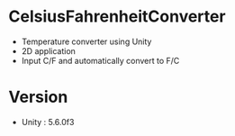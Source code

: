 # CelsiusFahrenheitConverter
- Temperature converter using Unity
- 2D application
- Input C/F and automatically convert to F/C

# Version
- Unity : 5.6.0f3
